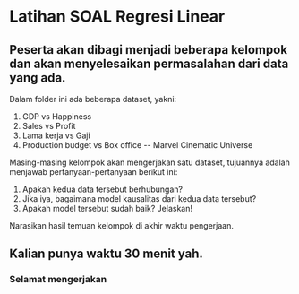 # Latihan SOAL Regresi Linear
## Peserta akan dibagi menjadi beberapa kelompok dan akan menyelesaikan permasalahan dari data yang ada.
Dalam folder ini ada beberapa dataset, yakni:
1. GDP vs Happiness
2. Sales vs Profit
3. Lama kerja vs Gaji
4. Production budget vs Box office -- Marvel Cinematic Universe

Masing-masing kelompok akan mengerjakan satu dataset, tujuannya adalah menjawab pertanyaan-pertanyaan berikut ini:
1. Apakah kedua data tersebut berhubungan?
2. Jika iya, bagaimana model kausalitas dari kedua data tersebut?
3. Apakah model tersebut sudah baik? Jelaskan!

Narasikan hasil temuan kelompok di akhir waktu pengerjaan.

## Kalian punya waktu 30 menit yah.

### Selamat mengerjakan
